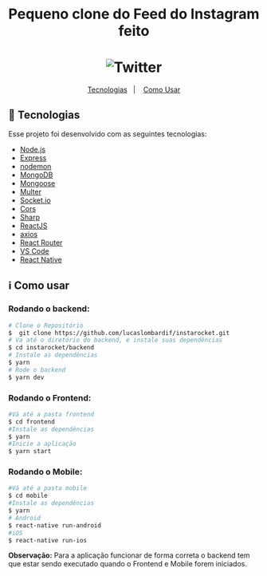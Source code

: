 <h1 align="center">
      <br> Pequeno clone do Feed do Instagram feito<br />
</h1>

<h1 align="center"> 
      <img alt="Twitter" src="https://user-images.githubusercontent.com/23706340/72837105-b4762e80-3c6c-11ea-9b97-ccd9db9b0522.png?sanitize=true" />
      </h2> 

<p align="center">
  <a href="#rocket-tecnologias">Tecnologias</a>&nbsp;&nbsp;&nbsp;|&nbsp;&nbsp;&nbsp;
  <a href="#information_source-como-usar">Como Usar</a>
</p>

## :rocket: Tecnologias

Esse projeto foi desenvolvido com as seguintes tecnologias: 

-  [Node.js](https://nodejs.org/en/)
-  [Express](https://expressjs.com/)
-  [nodemon](https://github.com/remy/nodemon)
-  [MongoDB](https://mongodb.com)
-  [Mongoose](https://mongoosejs.com/)
-  [Multer](https://github.com/expressjs/multer)
-  [Socket.io](https://socket.io/)
-  [Cors](https://github.com/expressjs/cors)
-  [Sharp](https://github.com/lovell/sharp)
-  [ReactJS](https://reactjs.org/)
-  [axios](https://github.com/axios/axios)
-  [React Router](https://github.com/ReactTraining/react-router)
-  [VS Code](https://code.visualstudio.com/)
-  [React Native](https://reactnative.dev/)

## :information_source: Como usar 

### Rodando o backend: 

```bash
# Clone o Repositório
$  git clone https://github.com/lucaslombardif/instarocket.git
# Va até o diretório do backend, e instale suas dependências
$ cd instarocket/backend
# Instale as dependências
$ yarn 
# Rode o backend 
$ yarn dev 
```

### Rodando o Frontend: 

```bash
#Vá até a pasta frontend 
$ cd frontend 
#Instale as dependências
$ yarn 
#Inicie a aplicação 
$ yarn start
```

### Rodando o Mobile:

```bash
#Vá até a pasta mobile 
$ cd mobile 
#Instale as dependências
$ yarn 
# Android 
$ react-native run-android
#iOS 
$ react-native run-ios
```
**Observação:** Para a aplicação funcionar de forma correta o backend tem que estar sendo executado quando o Frontend e Mobile forem iniciados. 
